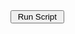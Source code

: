 <!DOCTYPE html>
<html>
  <head>    
  </head>
  <body>
    <input type="button" id='script' name="scriptbutton" value=" Run Script " onclick="goPython()">
     <!-- Ajax call -->
  <script src="https://cdnjs.cloudflare.com/ajax/libs/brython/3.8.8/brython.js" integrity="sha256-rA89wPrTJJQFWJaZveKW8jpdmC3t5F9rRkPyBjz8G04=" crossorigin="anonymous"></script> 

 <script src="https://cdnjs.cloudflare.com/ajax/libs/brython/3.8.8/brython_stdlib.js" integrity="sha256-Gnrw9tIjrsXcZSCh/wos5Jrpn0bNVNFJuNJI9d71TDs=" crossorigin="anonymous"></script> 
 <!-- Ajax call -->
 <script>
        function goPython(){
            $.ajax({
              URl: "numbers.py",
             context: document.body
            }).done(function() {
             alert('finished python script');;
            });
        }
</script>
</body>
</html>
